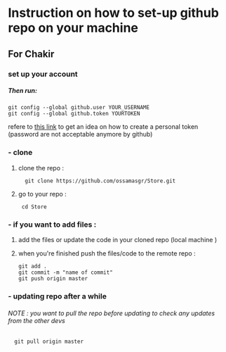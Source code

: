 # Instruction on how to set-up github repo on your machine 
  ## For Chakir
  
  ### set up your account 
  
  ##### Then run:

    git config --global github.user YOUR_USERNAME
    git config --global github.token YOURTOKEN

  refere to [this link](https://docs.github.com/en/authentication/keeping-your-account-and-data-secure/creating-a-personal-access-token) to get an idea on how to create a personal token (password are not acceptable anymore by github)
  ### - clone 

1. clone the repo : 

         git clone https://github.com/ossamasgr/Store.git 

2. go to your repo : 

        cd Store 

  ### - if you want to add files : 
  1. add the files or update the code in your cloned repo (local machine )
  2. when you're finished push the files/code to the remote repo : 
        
         git add .
         git commit -m "name of commit"
         git push origin master

  ### - updating repo after a while 
  
   ###### NOTE : you want to pull the repo before updating to check any updates from the other devs 
     
      git pull origin master 
     

